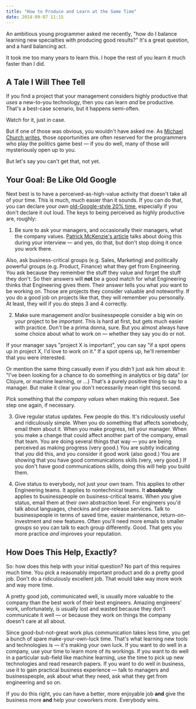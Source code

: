 ```yaml
---
title: "How to Produce and Learn at the Same Time"
date: 2014-09-07 11:15
---
```


An ambitious young programmer asked me recently, "how do I balance learning
new specialties with producing good results?" It's a great question, and a
hard balancing act.

It took me too many years to learn this. I hope the rest of you learn it much
faster than I did.

## A Tale I Will Thee Tell

If you find a project that your management considers highly productive that
<i>uses</i> a new-to-you technology, then you can learn <i>and</i> be
productive. That's a best-case scenario, but it happens semi-often.

Watch for it, just in case.

But if one of those was obvious, you wouldn't have asked me. As <a
href="https://michaelochurch.wordpress.com/2013/04/22/gervais-macleod-23-the-shodan-programmer/">Michael
Church writes</a>, those opportunities are often reserved for the programmers
who play the politics game best &mdash; if you do well, many of those will
mysteriously open up to you.

But let's say you can't get that, not yet.

## Your Goal: Be Like Old Google

Next best is to have a perceived-as-high-value activity that doesn't take all
of your time. This is much, much easier than it sounds. If you can do that,
you can declare your own <a
href="http://qz.com/116196/google-engineers-insist-20-time-is-not-dead-its-just-turned-into-120-time/">old-Google-style
20% time</a>, especially if you don't declare it out loud. The keys to being
perceived as highly productive are, roughly:

1) Be sure to ask your managers, and occasionally their managers, what the
company values. <a
href="http://www.kalzumeus.com/2012/01/23/salary-negotiation/">Patrick
McKenzie's article</a> talks about doing this during your interview &mdash; and
yes, do that, but don't stop doing it once you work there.

Also, ask business-critical groups (e.g. Sales, Marketing) and politically
powerful groups (e.g. Product, Finance) what they get from Engineering. You
ask because they remember the stuff they value and forget the stuff they
don't. So their answers will <b>not</b> be a good match for what Engineering
thinks that Engineering gives them. Their answer tells you what <i>you</i>
want to be working on. Those are projects they consider valuable and
noteworthy. If you do a good job on projects like that, they will remember you
personally. At least, they will if you do steps 3 and 4 correctly.

<!-- more -->

2) Make sure management and/or businesspeople consider a big win on your
project to be <i>important</i>. This is hard at first, but gets much easier
with practice. Don't be a prima donna, sure. But you almost always have some
choice about what to work on &mdash; whether they say you do or not.

If your manager says "project X is important", you can say "if a spot opens up
in project X, I'd love to work on it." If a spot opens up, he'll remember
that you were interested.

Or mention the same thing casually even if you <i>didn't</i> just ask him
about it: "I've been looking for a chance to do something in analytics or big
data" (or Clojure, or machine learning, or &hellip;) That's a purely positive
thing to say to a manager. But make it clear you don't necessarily mean right
this second.

Pick something that <i>the company values</i> when making this request. See
step one again, if necessary.



3) Give regular status updates. Few people do this. It's
ridiculously useful and ridiculously simple. When you do something that
affects somebody, email them about it. When you make progress, tell your
manager. When you make a change that could affect another part of the company,
email that team. You are doing several things that way &mdash; you are being
perceived as making progress (very good.) You are subtly indicating that
<i>you</i> did this, and you consider it good work (also good.) You are
showing that you have good communications skills (very, very good.) If you
don't have good communications skills, doing this will help you build them.

4) Give status to everybody, not just your own team. This applies to other
Engineering teams. It applies to nontechnical teams. It <b>absolutely</b>
applies to businesspeople on business-critical teams. When you give status,
email them at their own abstraction level. For engineers you'd talk about
languages, checkins and pre-release services. Talk to businesspeople in terms
of saved time, easier maintenance, return-on-investment and new
features. Often you'll need more emails to smaller groups so you can talk to
each group differently. Good. That gets you more practice <i>and</i> improves
your reputation.

## How Does This Help, Exactly?

So: how does this help with your initial question? No part of this requires
much time. You pick a reasonably important product and do a pretty good
job. Don't do a ridiculously excellent job. That would take way more work and
way more time.

A pretty good job, communicated well, is usually more valuable to the company
than the best work of their best engineers. Amazing engineers' work,
unfortunately, is usually lost and wasted because they don't communicate it
well &mdash; or because they work on things the company doesn't care at all
about.

Since good-but-not-great work plus communication takes less time, you get a
bunch of spare make-your-own-luck time. That's what learning new tools and
technologies is &mdash; it's making your own luck. If you want to do well in a
company, use your time to learn more of its workings. If you want to do well
in a particular sub-field like machine learning, use the time to pick up new
technologies and read research papers. If you want to do well in business, use
it to gain practical business experience &mdash; talk to managers and
businesspeople, ask about what they need, ask what they get from engineering
and so on.

If you do this right, you can have a better, more enjoyable job <b>and</b>
give the business more <b>and</b> help your coworkers more. Everybody wins.
